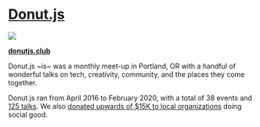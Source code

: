 # [Donut.js](https://donutjs.club/)

<img src="https://img.shields.io/badge/donuts-🍩_tasty!-F487A9.svg">

**[donutjs.club](https://donutjs.club/)**

Donut.js ~is~ was a monthly meet-up in Portland, OR with a handful of wonderful talks on tech, creativity, community, and the places they come together.

Donut.js ran from April 2016 to February 2020, with a total of 38 events and [125 talks](https://donutjs.club/past-speakers/). We also [donated upwards of $15K to local organizations](Donation%20Beneficiaries.md) doing social good.

